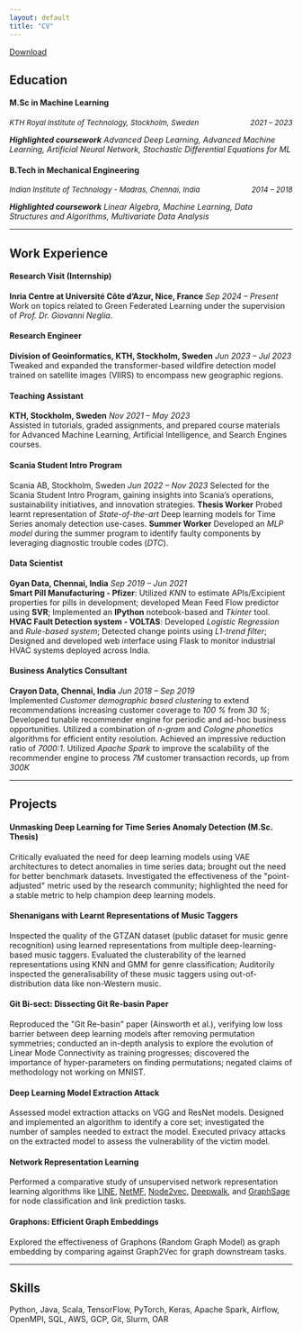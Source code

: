 ```yaml
---
layout: default
title: "CV"
---
```

<link rel="stylesheet" href="https://cdnjs.cloudflare.com/ajax/libs/font-awesome/6.0.0-beta3/css/all.min.css">
<a href="assets/resume.pdf" download class="download-link">
  <i class="fa-regular fa-circle-down" style="color: #000;"></i> Download
</a>

## Education

#### M.Sc in Machine Learning  
<div style="display: flex; justify-content: space-between; font-size: small; font-style: italic;">
  <span><a href="https://www.kth.se/en" target="_blank" style="text-decoration: none; color: inherit;">KTH Royal Institute of Technology, Stockholm, Sweden</a></span>
  <span>2021 – 2023</span>
</div>

***Highlighted coursework*** *Advanced Deep Learning, Advanced Machine Learning, Artificial Neural Network, Stochastic Differential Equations for ML*

#### B.Tech in Mechanical Engineering
<div style="display: flex; justify-content: space-between; font-size: small; font-style: italic;">
  <span><a href="https://www.iitm.ac.in/" target="_blank" style="text-decoration: none; color: inherit;">Indian Institute of Technology - Madras, Chennai, India</a></span>
  <span>2014 – 2018</span>
</div>

***Highlighted coursework*** *Linear Algebra, Machine Learning, Data Structures and Algorithms, Multivariate Data Analysis*

---

## Work Experience

#### Research Visit (Internship)
  **Inria Centre at Université Côte d’Azur, Nice, France** _Sep 2024 – Present_  
  Work on topics related to Green Federated Learning under the supervision of *Prof. Dr. Giovanni Neglia*.

#### Research Engineer
  **Division of Geoinformatics, KTH, Stockholm, Sweden** _Jun 2023 – Jul 2023_  
  Tweaked and expanded the transformer-based wildfire detection model trained on satellite images (VIIRS) to encompass new geographic regions.

#### Teaching Assistant
  **KTH, Stockholm, Sweden** _Nov 2021 – May 2023_  
  Assisted in tutorials, graded assignments, and prepared course materials for Advanced Machine Learning, Artificial Intelligence, and Search Engines courses.

#### Scania Student Intro Program
  Scania AB, Stockholm, Sweden _Jun 2022 – Nov 2023_
  Selected for the Scania Student Intro Program, gaining insights into Scania’s operations, sustainability initiatives, and innovation strategies.
  **Thesis Worker** Probed learnt representation of *State-of-the-art* Deep learning models for Time Series anomaly detection use-cases. 
  **Summer Worker** Developed an *MLP model* during the summer program to identify faulty components by leveraging diagnostic trouble codes (*DTC*).

#### Data Scientist
  **Gyan Data, Chennai, India** _Sep 2019 – Jun 2021_  
  **Smart Pill Manufacturing - Pfizer**: Utilized *KNN* to estimate APIs/Excipient properties for pills in development; developed Mean Feed Flow predictor using **SVR**; Implemented an **IPython** notebook-based and *Tkinter* tool. 
  **HVAC Fault Detection system - VOLTAS**: Developed *Logistic Regression* and *Rule-based system*; Detected change points using *L1-trend filter*; Designed and developed web interface using Flask to monitor industrial HVAC systems deployed across India.

#### Business Analytics Consultant
  **Crayon Data, Chennai, India** _Jun 2018 – Sep 2019_  
  Implemented *Customer demographic based clustering* to extend recommendations increasing customer coverage to *100 %* from *30 %*; Developed tunable recommender engine for periodic and ad-hoc business opportunities. Utilized a combination of *n-gram* and *Cologne phonetics* algorithms for efficient entity resolution. Achieved an impressive reduction ratio of *7000:1*. Utilized *Apache Spark* to improve the scalability of the recommender engine to process *7M* customer transaction records, up from *300K*

---

## Projects

#### Unmasking Deep Learning for Time Series Anomaly Detection (M.Sc. Thesis)  
  Critically evaluated the need for deep learning models using VAE architectures to detect anomalies in time series data; brought out the need for better benchmark datasets. Investigated the effectiveness of the "point-adjusted" metric used by the research community; highlighted the need for a stable metric to help champion deep learning models. <a href="https://kth.diva-portal.org/smash/record.jsf?pid=diva2:1823999" target="_blank" style="color: #333; text-decoration: none;"><i class="fa-regular fa-file" style=" vertical-align: middle;"></i></a>

#### Shenanigans with Learnt Representations of Music Taggers  
  Inspected the quality of the GTZAN dataset (public dataset for music genre recognition) using learned representations from multiple deep-learning-based music taggers. Evaluated the clusterability of the learned representations using KNN and GMM for genre classification; Auditorily inspected the generalisability of these music taggers using out-of-distribution data like non-Western music. <a href="https://github.com/Adhithyan8/musical-embeddings" target="_blank" style="color: #333; text-decoration: none;"><i class="fab fa-github" style=" vertical-align: middle;"></i></a>

#### Git Bi-sect: Dissecting Git Re-basin Paper  
  Reproduced the "Git Re-basin" paper (Ainsworth et al.), verifying low loss barrier between deep learning models after removing permutation symmetries; conducted an in-depth analysis to explore the evolution of Linear Mode Connectivity as training progresses; discovered the importance of hyper-parameters on finding permutations; negated claims of methodology not working on MNIST. <a href="https://github.com/dannyrichy/git-bisect" target="_blank" style="color: #333; text-decoration: none;"><i class="fab fa-github" style=" vertical-align: middle;"></i></a>

#### Deep Learning Model Extraction Attack  
  Assessed model extraction attacks on VGG and ResNet models. Designed and implemented an algorithm to identify a core set; investigated the number of samples needed to extract the model. Executed privacy attacks on the extracted model to assess the vulnerability of the victim model. <a href="https://github.com/dannyrichy/dl-model-extraction" target="_blank" style="color: #333; text-decoration: none;"><i class="fab fa-github" style=" vertical-align: middle;"></i></a>

#### Network Representation Learning  
  Performed a comparative study of unsupervised network representation learning algorithms like [LINE](/notes/line-graph-ml.html), [NetMF](/notes/netmf.html), [Node2vec](/notes/node2vec.html), [Deepwalk](/notes.deepwalk.html), and [GraphSage](/notes/graphsage.html) for node classification and link prediction tasks. <a href="https://github.com/dannyrichy/graph-ml-project" target="_blank" style="color: #333; text-decoration: none;"><i class="fab fa-github" style=" vertical-align: middle;"></i></a>

#### Graphons: Efficient Graph Embeddings  
  Explored the effectiveness of Graphons (Random Graph Model) as graph embedding by comparing against Graph2Vec for graph downstream tasks. <a href="https://github.com/dannyrichy/graphon" target="_blank" style="color: #333; text-decoration: none;"><i class="fab fa-github" style=" vertical-align: middle;"></i></a>

---

## Skills

  Python, Java, Scala, TensorFlow, PyTorch, Keras, Apache Spark, Airflow, OpenMPI, SQL, AWS, GCP, Git, Slurm, OAR
